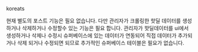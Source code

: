 koreats

현재 별도의 포스트 기능은 필요 없습니다. 다만 관리자가 크롤링한 핫딜 데이터를 생성하거나 삭제하거나 수정할수 있는 기능은 필요 합니다. 관리자가 핫딜데이터를 ui에서 생성하거나 삭제나 수정시 슈퍼베이스에 있는 데이터가 연동되어 직접 데이터가 추가되거나 삭제 되거나 수정되면 되므로 추가적인 슈퍼베이스 테이블은 필요가 없습니다.
